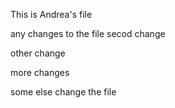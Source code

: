 This is Andrea's file

any changes to the file 
secod change

other change

more changes

some else change the file 
